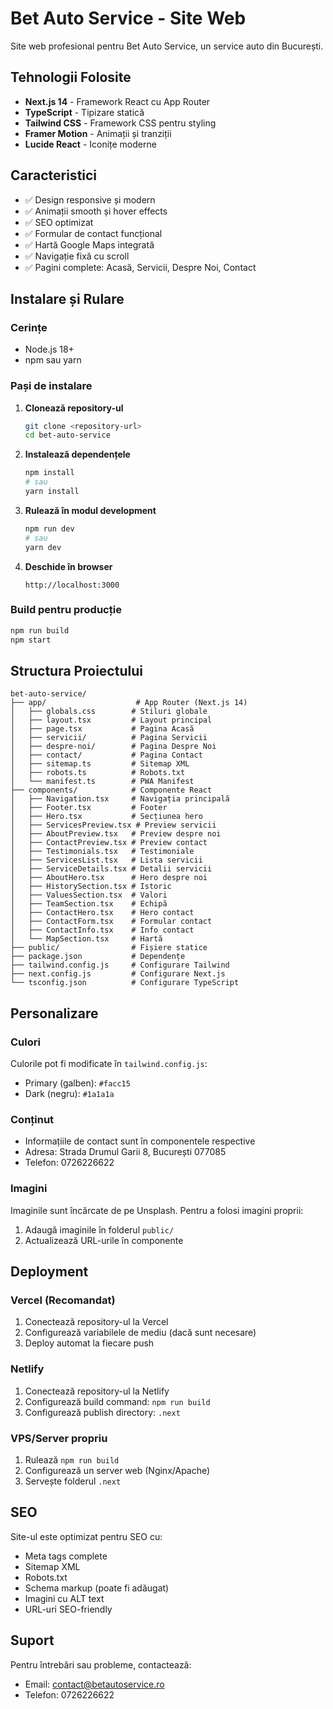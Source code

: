 # Bet Auto Service - Site Web

Site web profesional pentru Bet Auto Service, un service auto din București.

## Tehnologii Folosite

- **Next.js 14** - Framework React cu App Router
- **TypeScript** - Tipizare statică
- **Tailwind CSS** - Framework CSS pentru styling
- **Framer Motion** - Animații și tranziții
- **Lucide React** - Iconițe moderne

## Caracteristici

- ✅ Design responsive și modern
- ✅ Animații smooth și hover effects
- ✅ SEO optimizat
- ✅ Formular de contact funcțional
- ✅ Hartă Google Maps integrată
- ✅ Navigație fixă cu scroll
- ✅ Pagini complete: Acasă, Servicii, Despre Noi, Contact

## Instalare și Rulare

### Cerințe
- Node.js 18+ 
- npm sau yarn

### Pași de instalare

1. **Clonează repository-ul**
   ```bash
   git clone <repository-url>
   cd bet-auto-service
   ```

2. **Instalează dependențele**
   ```bash
   npm install
   # sau
   yarn install
   ```

3. **Rulează în modul development**
   ```bash
   npm run dev
   # sau
   yarn dev
   ```

4. **Deschide în browser**
   ```
   http://localhost:3000
   ```

### Build pentru producție

```bash
npm run build
npm start
```

## Structura Proiectului

```
bet-auto-service/
├── app/                    # App Router (Next.js 14)
│   ├── globals.css        # Stiluri globale
│   ├── layout.tsx         # Layout principal
│   ├── page.tsx           # Pagina Acasă
│   ├── servicii/          # Pagina Servicii
│   ├── despre-noi/        # Pagina Despre Noi
│   ├── contact/           # Pagina Contact
│   ├── sitemap.ts         # Sitemap XML
│   ├── robots.ts          # Robots.txt
│   └── manifest.ts        # PWA Manifest
├── components/            # Componente React
│   ├── Navigation.tsx     # Navigația principală
│   ├── Footer.tsx         # Footer
│   ├── Hero.tsx           # Secțiunea hero
│   ├── ServicesPreview.tsx # Preview servicii
│   ├── AboutPreview.tsx   # Preview despre noi
│   ├── ContactPreview.tsx # Preview contact
│   ├── Testimonials.tsx   # Testimoniale
│   ├── ServicesList.tsx   # Lista servicii
│   ├── ServiceDetails.tsx # Detalii servicii
│   ├── AboutHero.tsx      # Hero despre noi
│   ├── HistorySection.tsx # Istoric
│   ├── ValuesSection.tsx  # Valori
│   ├── TeamSection.tsx    # Echipă
│   ├── ContactHero.tsx    # Hero contact
│   ├── ContactForm.tsx    # Formular contact
│   ├── ContactInfo.tsx    # Info contact
│   └── MapSection.tsx     # Hartă
├── public/                # Fișiere statice
├── package.json           # Dependențe
├── tailwind.config.js     # Configurare Tailwind
├── next.config.js         # Configurare Next.js
└── tsconfig.json          # Configurare TypeScript
```

## Personalizare

### Culori
Culorile pot fi modificate în `tailwind.config.js`:
- Primary (galben): `#facc15`
- Dark (negru): `#1a1a1a`

### Conținut
- Informațiile de contact sunt în componentele respective
- Adresa: Strada Drumul Garii 8, București 077085
- Telefon: 0726226622

### Imagini
Imaginile sunt încărcate de pe Unsplash. Pentru a folosi imagini proprii:
1. Adaugă imaginile în folderul `public/`
2. Actualizează URL-urile în componente

## Deployment

### Vercel (Recomandat)
1. Conectează repository-ul la Vercel
2. Configurează variabilele de mediu (dacă sunt necesare)
3. Deploy automat la fiecare push

### Netlify
1. Conectează repository-ul la Netlify
2. Configurează build command: `npm run build`
3. Configurează publish directory: `.next`

### VPS/Server propriu
1. Rulează `npm run build`
2. Configurează un server web (Nginx/Apache)
3. Servește folderul `.next`

## SEO

Site-ul este optimizat pentru SEO cu:
- Meta tags complete
- Sitemap XML
- Robots.txt
- Schema markup (poate fi adăugat)
- Imagini cu ALT text
- URL-uri SEO-friendly

## Suport

Pentru întrebări sau probleme, contactează:
- Email: contact@betautoservice.ro
- Telefon: 0726226622
